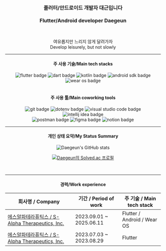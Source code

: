 <div align="center">

<h3>플러터/안드로이드 개발자 대근입니다<br /><br />Flutter/Android developer Daegeun</h3>

<br />
<p>여유롭지만 느리지 않게 달려가자<br/>Develop leisurely, but not slowly</p>

<hr />

<h4>주 사용 기술/Main tech stacks</h4>
<img src="https://img.shields.io/badge/flutter-02569B?style=flat&logo=flutter&logoColor=white" alt="flutter badge" />
<img src="https://img.shields.io/badge/dart-0175C2?style=flat&logo=dart&logoColor=white" alt="dart badge" />
<img src="https://img.shields.io/badge/Kotlin-7F52FF?style=flat&logo=kotlin&logoColor=white" alt="kotlin badge" />
<img src="https://img.shields.io/badge/Android SDK-3DDC84?style=flat&logo=android&logoColor=white" alt="android sdk badge" />
<img src="https://img.shields.io/badge/Wear OS-4285F4?style=flat&logo=wearos&logoColor=white" alt="wear os badge" />
<br />
<br />

<h4>주 사용 툴/Main coworking tools</h4>
<img src="https://img.shields.io/badge/Git-F05032?style=flat&logo=git&logoColor=white" alt="git badge" />
<img src="https://img.shields.io/badge/dotenv-ECD53F?style=flat&logo=dotenv&logoColor=white" alt="dotenv badge" />
<img src="https://img.shields.io/badge/Visual Studio Code-007ACC?style=flat&logo=visualstudiocode&logoColor=white" alt="visual studio code badge" />
<img src="https://img.shields.io/badge/Intellij IDEA-000000?style=flat&logo=intellijidea&logoColor=white" alt="intellij idea badge" />
<br />
<img src="https://img.shields.io/badge/Postman-FF6C37?style=flat&logo=postman&logoColor=white" alt="postman badge" />
<img src="https://img.shields.io/badge/Figma-F24E1E?style=flat&logo=figma&logoColor=white" alt="figma badge" />
<img src="https://img.shields.io/badge/Notion-000000?style=flat&logo=notion&logoColor=white" alt="notion badge" />


<br />
<hr />
</div>
  

<div align="center">
  <h4>개인 상태 요약/My Status Summary</h4> 


<img src="https://github-readme-stats.vercel.app/api?username=gdaegeun539&count_private=true&show_icons=true" alt="Daegeun's GitHub stats" />

[![Daegeun의 Solved.ac 프로필](http://mazassumnida.wtf/api/v2/generate_badge?boj=ydk2284)](https://solved.ac/ydk2284)

<br/>
<hr/>

</div>

<div align="center">
  <h4>경력/Work experience</h4><table>
  <thead>
    <tr>
      <th>회사명 / Company</th>
      <th>기간 / Period of work</th>
      <th>주 기술 / Main tech stack</th>
    </tr>
  </thead>
  <tbody>
    <tr>
      <td><a href="https://www.salphadtx.com/">에스알파테라퓨틱스 / S-Alpha Therapeutics, Inc.</a></td>
      <td>2023.09.01 ~ 2025.06.11</td>
      <td>Flutter / Android / Wear OS</td>
    </tr>
    <tr>
      <td><a href="https://www.salphadtx.com/">에스알파테라퓨틱스 / S-Alpha Therapeutics, Inc.</a></td>
      <td>2023.07.03 ~ 2023.08.29</td>
      <td>Flutter</td>
    </tr>
  </tbody>
</table>
</div>
  
<!--
**gdaegeun539/gdaegeun539** is a ✨ _special_ ✨ repository because its `README.md` (this file) appears on your GitHub profile.
<a href="https://github.com/anuraghazra/github-readme-stats"><img src="https://github-readme-stats.vercel.app/api/top-langs/?username=gdaegeun539&layout=compact" alt="Daegeun's Top Langs"/></a>
-->

<!--
뱃지
<img src="https://img.shields.io/badge/TypeScript-3178C6?style=flat&logo=typescript&logoColor=white" alt="typescript badge" />
<img src="https://img.shields.io/badge/mui-007FFF?style=flat&logo=mui&logoColor=white" alt="mui badge" />
<img src="https://img.shields.io/badge/lodash-3492FF?style=flat&logo=lodash&logoColor=white" alt="lodash badge" />
<img src="https://img.shields.io/badge/JavaScript(ES6)-f7df1e?style=flat&logo=javascript&logoColor=white" alt="javascript badge" />
<img src="https://img.shields.io/badge/HTML5-E34F26?style=flat&logo=html5&logoColor=white" alt="html5 badge" />
<img src="https://img.shields.io/badge/CSS3-1572B6?style=flat&logo=css3&logoColor=white" alt="css3 badge" />
<img src="https://img.shields.io/badge/React-61DAFB?style=flat&logo=react&logoColor=black" alt="react badge" />
<img src="https://img.shields.io/badge/Styled Components(with emotion)-DB7093?style=flat&logo=styledcomponents&logoColor=white" alt="styled-components badge" />
<img src="https://img.shields.io/badge/Bootstrap-7952B3?style=flat&logo=bootstrap&logoColor=white" alt="bootstrap badge" />
<img src="https://img.shields.io/badge/Python-3776AB?style=flat&logo=python&logoColor=white" alt="python badge" />
<img src="https://img.shields.io/badge/GitKraken-179287?style=flat&logo=gitkraken&logoColor=white" alt="gitkraken badge" />
<img src="https://img.shields.io/badge/node.js-339933?style=flat&logo=node.js&logoColor=white" alt="nodejs badge" />
<img src="https://img.shields.io/badge/express-000000?style=flat&logo=express&logoColor=white" alt="expressjs badge" />
<img src="https://img.shields.io/badge/spring-6DB33F?style=flat&logo=spring&logoColor=white" alt="spring badge" />
<img src="https://img.shields.io/badge/spring boot-6DB33F?style=flat&logo=spring%20boot&logoColor=white" alt="spring boot badge" />
<img src="https://img.shields.io/badge/Sourcetree-0052CC?style=flat&logo=sourcetree&logoColor=white" alt="sourcetree badge" />
<img src="https://img.shields.io/badge/eclipse-2C2255?style=flat&logo=eclipse&logoColor=white" alt="eclipse badge" />
<img src="https://img.shields.io/badge/Insomnia-4000BF?style=flat&logo=insomnia&logoColor=white" alt="insomnia badge" />
-->
